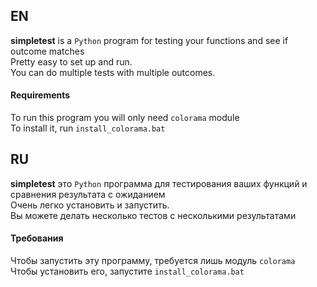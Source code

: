 ## EN
**simpletest** is a ``Python`` program for testing your functions and see if outcome matches\
Pretty easy to set up and run.\
You can do multiple tests with multiple outcomes.

#### Requirements
To run this program you will only need ``colorama`` module\
To install it, run ``install_colorama.bat``

## RU
**simpletest** это ``Python`` программа для тестирования ваших функций и сравнения результата с ожиданием\
Очень легко установить и запустить.\
Вы можете делать несколько тестов с несколькими результатами

#### Требования
Чтобы запустить эту программу, требуется лишь модуль ``colorama``\
Чтобы установить его, запустите ``install_colorama.bat``
